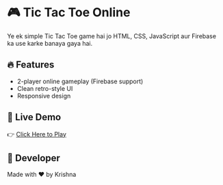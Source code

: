 # 🎮 Tic Tac Toe Online

Ye ek simple Tic Tac Toe game hai jo HTML, CSS, JavaScript aur Firebase ka use karke banaya gaya hai.

## 🔥 Features
- 2-player online gameplay (Firebase support)
- Clean retro-style UI
- Responsive design

## 🚀 Live Demo
👉 [Click Here to Play](https://krishna705594-stack.github.io/TIC-TAC-TOE/)

## 🧠 Developer
Made with ❤️ by Krishna
